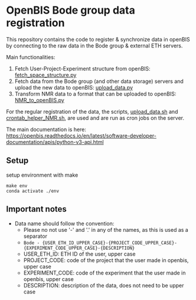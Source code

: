 # OpenBIS Bode group data registration
This repository contains the code to register & synchronize data in openBIS by connecting to the raw data in the Bode group & external ETH servers.

Main functionalities:
1. Fetch User-Project-Experiment structure from openBIS: [fetch_space_structure.py](src/bode_loader/fetch_space_structure.py)
2. Fetch data from the Bode group (and other data storage) servers and upload the new data to openBIS: [upload_data.py](src/bode_loader/upload_data.py)
3. Transform NMR data to a format that can be uploaded to openBIS: [NMR_to_openBIS.py](src/bode_loader/NMR_to_openBIS.py)

For the regular registration of the data, the scripts, [upload_data.sh](scripts/upload_data.sh) and [crontab_helper_NMR.sh](scripts/crontab_helper_NMR.sh), are used and are run as cron jobs on the server.

The main documentation is here: https://openbis.readthedocs.io/en/latest/software-developer-documentation/apis/python-v3-api.html

## Setup
setup environment with make
```
make env
conda activate ./env
```

## Important notes
- Data name should follow the convention:
    - Please no not use '-' and '.' in any of the names, as this is used as a separator
    - `Bode - {USER_ETH_ID_UPPER_CASE}-{PROJECT_CODE_UPPER_CASE}-{EXPERIMENT_CODE_UPPER_CASE}-{DESCRIPTION}`
    - USER_ETH_ID: ETH ID of the user, upper case
    - PROJECT_CODE: code of the project that the user made in openbis, upper case
    - EXPERIMENT_CODE: code of the experiment that the user made in openbis, upper case
    - DESCRIPTION: description of the data, does not need to be upper case
